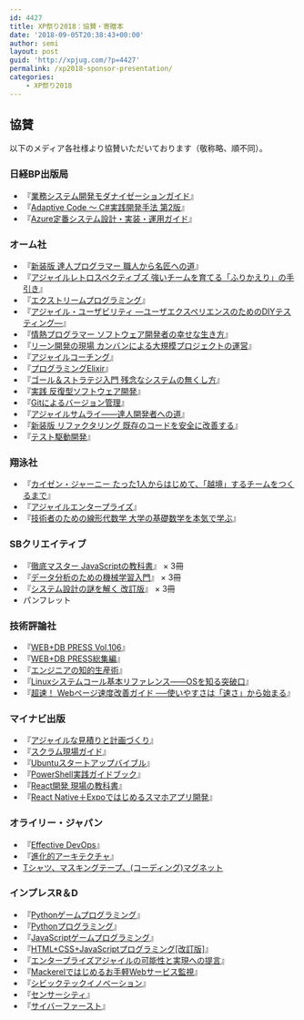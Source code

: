 ```yaml
---
id: 4427
title: XP祭り2018：協賛・寄贈本
date: '2018-09-05T20:38:43+00:00'
author: semi
layout: post
guid: 'http://xpjug.com/?p=4427'
permalink: /xp2018-sponsor-presentation/
categories:
    - XP祭り2018
---
```


## 協賛

以下のメディア各社様より協賛いただいております（敬称略、順不同）。

### 日経BP出版局

- 『[業務システム開発モダナイゼーションガイド](https://www.nikkeibp.co.jp/atclpubmkt/book/18/P96710/)』
- 『[Adaptive Code ～ C#実践開発手法 第2版](https://www.nikkeibp.co.jp/atclpubmkt/book/18/P53540/
    )』
- 『[Azure定番システム設計・実装・運用ガイド](https://www.nikkeibp.co.jp/atclpubmkt/book/18/P53790/)』

### オーム社

- 『[新装版 達人プログラマー 職人から名匠への道](https://www.ohmsha.co.jp/book/9784274219337/)』
- 『[アジャイルレトロスペクティブズ 強いチームを育てる「ふりかえり」の手引き](https://www.ohmsha.co.jp/book/9784274066986/)』
- 『[エクストリームプログラミング](https://www.ohmsha.co.jp/book/9784274217623/)』
- 『[アジャイル・ユーザビリティ ―ユーザエクスペリエンスのためのDIYテスティング―](https://www.ohmsha.co.jp/book/9784274211607/)』
- 『[情熱プログラマー ソフトウェア開発者の幸せな生き方](https://www.ohmsha.co.jp/book/9784274067938/)』
- 『[リーン開発の現場 カンバンによる大規模プロジェクトの運営](https://www.ohmsha.co.jp/book/9784274069321/)』
- 『[アジャイルコーチング](https://www.ohmsha.co.jp/book/9784274219375/)』
- 『[プログラミングElixir](https://www.ohmsha.co.jp/book/9784274219153/)』
- 『[ゴール＆ストラテジ入門 残念なシステムの無くし方](https://www.ohmsha.co.jp/book/9784274505843/)』
- 『[実践 反復型ソフトウェア開発](https://www.ohmsha.co.jp/book/9784274068980/)』
- 『[Gitによるバージョン管理](https://www.ohmsha.co.jp/book/9784274068645/)』
- 『[アジャイルサムライ――達人開発者への道](https://www.ohmsha.co.jp/book/9784274068560/)』
- 『[新装版 リファクタリング 既存のコードを安全に改善する](https://www.ohmsha.co.jp/book/9784274050190/)』
- 『[テスト駆動開発](https://www.ohmsha.co.jp/book/9784274217883/)』

### 翔泳社

- 『[カイゼン・ジャーニー たった1人からはじめて、「越境」するチームをつくるまで](https://www.shoeisha.co.jp/book/detail/9784798153346)』
- 『[アジャイルエンタープライズ](https://www.shoeisha.co.jp/book/detail/9784798155043)』
- 『[技術者のための線形代数学 大学の基礎数学を本気で学ぶ](https://www.shoeisha.co.jp/book/detail/9784798155364)』

### SBクリエイティブ

- 『[徹底マスター JavaScriptの教科書](https://www.sbcr.jp/products/4797388640.html)』 × 3冊
- 『[データ分析のための機械学習入門](https://www.sbcr.jp/products/4797388084.html)』 × 3冊
- 『[システム設計の謎を解く 改訂版](https://www.sbcr.jp/products/4797393514.html)』 × 3冊
- パンフレット

### 技術評論社

- 『[WEB+DB PRESS Vol.106](https://gihyo.jp/magazine/wdpress/archive/2018/vol106)』
- 『[WEB+DB PRESS総集編](http://gihyo.jp/book/2018/978-4-7741-9686-2)』
- 『[エンジニアの知的生産術](https://gihyo.jp/book/2018/978-4-7741-9876-7)』
- 『[Linuxシステムコール基本リファレンス――OSを知る突破口](http://gihyo.jp/book/2018/978-4-7741-9555-1)』
- 『[超速！ Webページ速度改善ガイド ──使いやすさは「速さ」から始まる](http://gihyo.jp/book/2017/978-4-7741-9400-4/)』

### マイナビ出版

- 『[アジャイルな見積りと計画づくり](https://book.mynavi.jp/ec/products/detail/id=22141)』
- 『[スクラム現場ガイド](https://book.mynavi.jp/ec/products/detail/id=50668)』
- 『[Ubuntuスタートアップバイブル](https://book.mynavi.jp/ec/products/detail/id=92010)』
- 『[PowerShell実践ガイドブック](https://book.mynavi.jp/ec/products/detail/id=90597)』
- 『[React開発 現場の教科書](https://book.mynavi.jp/ec/products/detail/id=88735)』
- 『[React Native＋Expoではじめるスマホアプリ開発](https://book.mynavi.jp/ec/products/detail/id=92636)』

### オライリー・ジャパン

- 『[Effective DevOps](https://www.oreilly.co.jp/books/9784873118352/)』
- 『[進化的アーキテクチャ](https://www.oreilly.co.jp/books/9784873118567/)』
- [Tシャツ、マスキングテープ、(コーディング)マグネット](https://www.oreilly.co.jp/bookstore/)

### インプレスR＆D

- 『[Pythonゲームプログラミング](https://www.amazon.co.jp/dp/B06XRRL6L7/)』
- 『[Pythonプログラミング](https://www.amazon.co.jp/dp/B06XRQS8PN/)』
- 『[JavaScriptゲームプログラミング](https://www.amazon.co.jp/dp/B06XSZ3Y2F/)』
- 『[HTML+CSS+JavaScriptプログラミング\[改訂版\]](https://www.amazon.co.jp/dp/B06XRSFM6G/)』
- 『[エンタープライズアジャイルの可能性と実現への提言](https://www.amazon.co.jp/dp/B01MQ2G9GM/)』
- 『[Mackerelではじめるお手軽Webサービス監視](https://www.amazon.co.jp/dp/B07DKW3J87/)』
- 『[シビックテックイノベーション](https://www.amazon.co.jp/dp/B075Y93Y67/)』
- 『[センサーシティ](https://www.amazon.co.jp/dp/B075TW4YY9/)』
- 『[サイバーファースト](https://www.amazon.co.jp/dp/B071WBZYG9/)』